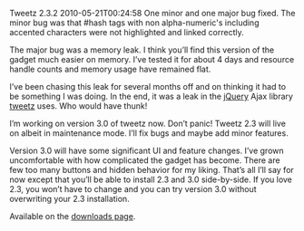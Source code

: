 Tweetz 2.3.2
2010-05-21T00:24:58
One minor and one major bug fixed. The minor bug was that #hash tags with non alpha-numeric's including accented characters were not highlighted and linked correctly.

The major bug was a memory leak. I think you’ll find this version of the gadget much easier on memory. I’ve tested it for about 4 days and resource handle counts and memory usage have remained flat. 

I’ve been chasing this leak for several months off and on thinking it had to be something I was doing. In the end, it was a leak in the [jQuery](http://jquery.com/) Ajax library [tweetz](/tweetz) uses. Who would have thunk!

I’m working on version 3.0 of tweetz now. Don’t panic! Tweetz 2.3 will live on albeit in maintenance mode. I’ll fix bugs and maybe add minor features.

Version 3.0 will have some significant UI and feature changes. I’ve grown uncomfortable with how complicated the gadget has become. There are few too many buttons and hidden behavior for my liking. That’s all I’ll say for now except that you’ll be able to install 2.3 and 3.0 side-by-side. If you love 2.3, you won’t have to change and you can try version 3.0 without overwriting your 2.3 installation.

Available on the [downloads page](/downloads).
